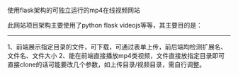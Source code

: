 #
使用flask架构的可独立运行的mp4在线视频网站

此网站项目架构主要使用了python flask videojs等等，其主要目的是：
***
1、前端展示指定目录的文件，可下载，可通过表单上传，前后端均检测扩展名、文件名、文件大小
2、能在前端直接播放mp4类视频，文件直接放指定目录即可
直接clone的话可能要改几个参数，如上传目录/视频目录，需自行调整。
